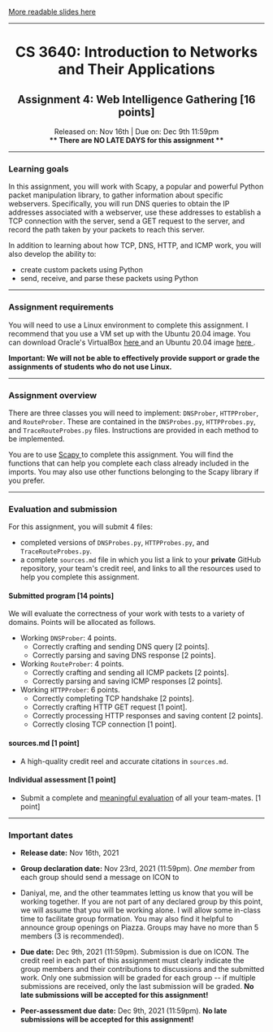 <a href="https://github.com/guedou/guedou.github.io/blob/master/talks/2019_BHUSA/Scapy.ipynb"> More readable slides here </a>

<hr>

# <center> CS 3640: Introduction to Networks and Their Applications </center>
## <center> Assignment 4: Web Intelligence Gathering [16 points] </center>
<center> Released on: Nov 16th | Due on: Dec 9th 11:59pm</center>
<center> <b> ** There are NO LATE DAYS for this assignment ** </b> </center>
<hr>

<h3> Learning goals </h3>

In this assignment, you will work with Scapy, a popular and powerful Python packet manipulation library, to gather
information about specific webservers. Specifically, you will run DNS queries to obtain the IP addresses associated
with a webserver, use these addresses to establish a TCP connection with the server, send a GET request to the server,
and record the path taken by your packets to reach this server.

In addition to learning about how TCP, DNS, HTTP, and ICMP work, you will also develop the ability to:

- create custom packets using Python
- send, receive, and parse these packets using Python

<hr> 

### Assignment requirements
You will need to use a Linux environment to complete this assignment. I recommend that you use a VM set up with the
Ubuntu 20.04 image. You can download Oracle's VirtualBox <a href="https://www.virtualbox.org/"> here </a> and an Ubuntu 
20.04 image <a href="https://releases.ubuntu.com/20.04/"> here </a>.

<b> Important: We will not be able to effectively provide support or grade the assignments of students who do not use 
Linux. </b>

<hr> 

### Assignment overview
There are three classes you will need to implement: `DNSProber`, `HTTPProber`, and `RouteProber`. These are contained
in the `DNSProbes.py`, `HTTPProbes.py`, and `TraceRouteProbes.py` files. Instructions are provided in each method to
be implemented.

You are to use <a href="https://scapy.readthedocs.io/en/latest/introduction.html#about-scapy"> Scapy </a> to complete
this assignment. You will find the functions that can help you complete each class already included in the imports.
You may also use other functions belonging to the Scapy library if you prefer.

<hr>

### Evaluation and submission
For this assignment, you will submit 4 files: 
- completed versions of `DNSProbes.py`, `HTTPProbes.py`, and `TraceRouteProbes.py`.
- a complete `sources.md` file in which you list a link to your **private** GitHub repository, your team's credit reel,
and links to all the resources used to help you complete this assignment.

#### Submitted program [14 points]
We will evaluate the correctness of your work with tests to a variety of domains. Points will be allocated as follows.

- Working `DNSProber`: 4 points.
  - Correctly crafting and sending DNS query [2 points].
  - Correctly parsing and saving DNS response [2 points].
- Working `RouteProber`: 4 points.
  - Correctly crafting and sending all ICMP packets [2 points].
  - Correctly parsing and saving ICMP responses [2 points].
- Working `HTTPProber`: 6 points.
  - Correctly completing TCP handshake [2 points].
  - Correctly crafting HTTP GET request [1 point].
  - Correctly processing HTTP responses and saving content [2 points].
  - Correctly closing TCP connection [1 point].

#### sources.md [1 point]
- A high-quality credit reel and accurate citations in `sources.md`.

#### Individual assessment [1 point]
- Submit a complete and [meaningful evaluation](https://forms.office.com/r/CQHTYXXvMd) of all your team-mates. [1 
point]

<hr>

### Important dates 
- **Release date:** Nov 16th, 2021
- **Group declaration date:** Nov 23rd, 2021 (11:59pm). *One member* from each group should send a message on ICON to 
- Daniyal, me, and the other teammates letting us know that you will be working together. If you are not part of any 
declared group by this point, we will assume that you will be working alone. I will allow some in-class time to 
facilitate group formation. You may also find it helpful to announce group openings on Piazza. Groups may have no more 
than 5 members (3 is recommended).

- **Due date:** Dec 9th, 2021 (11:59pm). Submission is due on ICON. The credit reel in each part of this assignment must 
clearly indicate the group members and their contributions to discussions and the submitted work. Only one 
submission will be graded for each group -- if multiple submissions are received, only the last submission will be 
graded. 
**No late submissions will be accepted for this assignment!**

- **Peer-assessment due date:** Dec 9th, 2021 (11:59pm). 
**No late submissions will be accepted for this assignment!**

